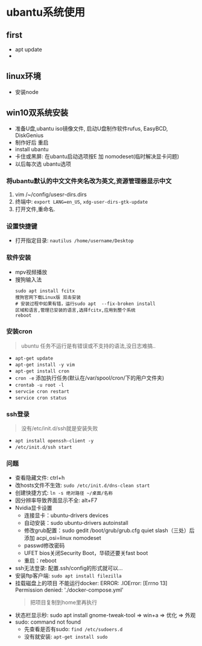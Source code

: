 # ubantu系统使用

## first
- apt update
- 
## linux环境
- 安装node
## win10双系统安装
- 准备U盘,ubantu iso镜像文件, 启动U盘制作软件rufus, EasyBCD, DiskGenius
- 制作好后 重启
- install ubantu
- 卡住或黑屏: 在ubantu启动选项按E 加 nomodeset(临时解决显卡问题)
- 以后每次选 ubantu选项

### 将ubantu默认的中文文件夹名改为英文,资源管理器显示中文
1. vim /~/config/usesr-dirs.dirs
2. 终端中: `export LANG=en_US`, `xdg-user-dirs-gtk-update`
3. 打开文件,重命名.

### 设置快捷键
- 打开指定目录: `nautilus /home/username/Desktop`
### 软件安装
- mpv视频播放
- 搜狗输入法
  ```
  sudo apt install fcitx
  搜狗官网下载Linux版 双击安装
  # 安装过程中如果有错，运行sudo apt  --fix-broken install
  区域和语言,管理已安装的语言,选择fcitx,应用到整个系统
  reboot
  ```

### 安装cron
> ubuntu 任务不运行是有错误或不支持的语法,没日志难搞..
- `apt-get update`
- `apt-get install -y vim`
- `apt-get install cron`
- `cron -e` 添加执行任务(默认在/var/spool/cron/下的用户文件夹)
- `crontab -u root -l`
- `servcie cron restart`
- `service cron status`

### ssh登录
> 没有/etc/init.d/ssh就是安装失败
- `apt install openssh-client -y`
- `/etc/init.d/ssh start`

### 问题
- 查看隐藏文件: ctrl+h
- 改hosts文件不生效: `sudo /etc/init.d/dns-clean start`
- 创建快捷方式: `ln -s 绝对路径 ~/桌面/名称`
- 因分辨率导致界面显示不全: alt+F7
- Nvidia显卡设置
  - 连接显卡：ubuntu-drivers devices
  - 自动安装：sudo ubuntu-drivers autoinstall
  - 修改grub配置：sudo gedit /boot/grub/grub.cfg quiet slash（三处）后添加 acpi_osi=linux nomodeset
  - passwd修改密码
  - UFET bios关闭Security Boot，华硕还要关fast boot
  - 重启：reboot
- ssh无法登录: 配置.ssh/config的形式就可以...
- 安装ftp客户端: `sudo apt install filezilla`
- 挂载磁盘上的项目 不能运行docker: ERROR: .IOError: [Errno 13] Permission denied: './docker-compose.yml'
  > 把项目复制到home里再执行
- 状态栏显示秒: sudo apt install gnome-tweak-tool => win+a => 优化 => 外观
- sudo: command not found
  - 先查看是否有sudo: `find /etc/sudoers.d`
  - 没有就安装: `apt-get install sudo`